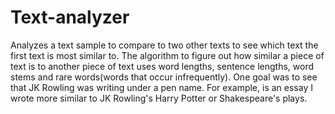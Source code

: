 # Text-analyzer
Analyzes a text sample to compare to two other texts to see which text the first text is most similar to. The algorithm to figure out how similar a piece of text is to another piece of text uses word lengths, sentence lengths, word stems and rare words(words that occur infrequently). One goal was to see that JK Rowling was writing under a pen name.  For example, is an essay I wrote more similar to JK Rowling's Harry Potter or Shakespeare's plays. 

